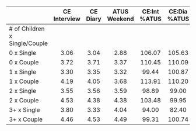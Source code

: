 
|                      | CE<br>Interview |  CE<br>Diary | ATUS<br>Weekend | CE:Int<br>%ATUS | CE:Dia<br>%ATUS |
| -------------------- | :----------: | :----------: | :----------: | :----------: | :----------: |
| # of Children x Single/Couple |              |              |              |              |              |
| 0 x Single           |         3.06 |         3.04 |         2.88 |       106.07 |       105.63 |
| 0 x Couple           |         3.72 |         3.71 |         3.37 |       110.45 |       110.09 |
| 1 x Single           |         3.30 |         3.35 |         3.32 |        99.44 |       100.87 |
| 1 x Couple           |         4.19 |         4.05 |         3.68 |       113.91 |       110.20 |
| 2 x Single           |         3.55 |         3.56 |         3.59 |        98.89 |        99.00 |
| 2 x Couple           |         4.53 |         4.38 |         4.38 |       103.48 |        99.95 |
| 3+ x Single          |         3.80 |         3.33 |         4.04 |        94.00 |        82.40 |
| 3+ x Couple          |         4.46 |         4.53 |         4.49 |        99.31 |       100.74 |

